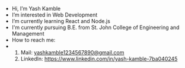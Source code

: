 - Hi, I’m Yash Kamble
- I’m interested in Web Development
- I’m currently learning React and Node.js
- I'm currently pursuing B.E. from St. John College of Engineering and Management
- How to reach me:
- 1. Mail: yashkamble1234567890@gmail.com
  2. LinkedIn: https://www.linkedin.com/in/yash-kamble-7ba040245

<!---
Knight9876/Knight9876 is a ✨ special ✨ repository because its `README.md` (this file) appears on your GitHub profile.
You can click the Preview link to take a look at your changes.
--->
